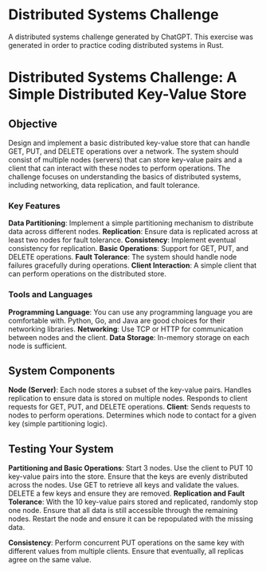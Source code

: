 # Distributed Systems Challenge
A distributed systems challenge generated by ChatGPT. This exercise was generated in order to practice coding distributed systems in Rust.

# Distributed Systems Challenge: A Simple Distributed Key-Value Store

## Objective
Design and implement a basic distributed key-value store that can handle GET, PUT, and DELETE operations over a network. 
The system should consist of multiple nodes (servers) that can store key-value pairs and a client that can interact with these nodes to perform operations. The challenge focuses on understanding the basics of distributed systems, including networking, data replication, and fault tolerance.

### Key Features
**Data Partitioning**: Implement a simple partitioning mechanism to distribute data across different nodes.
**Replication**: Ensure data is replicated across at least two nodes for fault tolerance.
**Consistency**: Implement eventual consistency for replication.
**Basic Operations**: Support for GET, PUT, and DELETE operations.
**Fault Tolerance**: The system should handle node failures gracefully during operations.
**Client Interaction**: A simple client that can perform operations on the distributed store.

### Tools and Languages
**Programming Language**: You can use any programming language you are comfortable with. Python, Go, and Java are good choices for their networking libraries.
**Networking**: Use TCP or HTTP for communication between nodes and the client.
**Data Storage**: In-memory storage on each node is sufficient.

## System Components
**Node (Server)**:
Each node stores a subset of the key-value pairs.
Handles replication to ensure data is stored on multiple nodes.
Responds to client requests for GET, PUT, and DELETE operations.
**Client**:
Sends requests to nodes to perform operations.
Determines which node to contact for a given key (simple partitioning logic).

## Testing Your System
**Partitioning and Basic Operations**:
Start 3 nodes.
Use the client to PUT 10 key-value pairs into the store.
Ensure that the keys are evenly distributed across the nodes.
Use GET to retrieve all keys and validate the values.
DELETE a few keys and ensure they are removed.
**Replication and Fault Tolerance**:
With the 10 key-value pairs stored and replicated, randomly stop one node.
Ensure that all data is still accessible through the remaining nodes.
Restart the node and ensure it can be repopulated with the missing data.

**Consistency**:
Perform concurrent PUT operations on the same key with different values from multiple clients.
Ensure that eventually, all replicas agree on the same value.